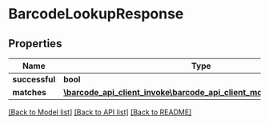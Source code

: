 # BarcodeLookupResponse

## Properties
Name | Type | Description | Notes
------------ | ------------- | ------------- | -------------
**successful** | **bool** |  | [optional] 
**matches** | [**\barcode_api_client_invoke\barcode_api_client_model\ProductMatch[]**](ProductMatch.md) |  | [optional] 

[[Back to Model list]](../README.md#documentation-for-models) [[Back to API list]](../README.md#documentation-for-api-endpoints) [[Back to README]](../README.md)


